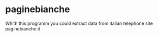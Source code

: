 paginebianche
=============

Whith this programm you could extract data from italian telephone site paginebianche.it
